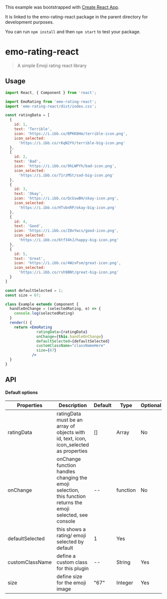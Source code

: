 This example was bootstrapped with [Create React App](https://github.com/facebook/create-react-app).

It is linked to the emo-rating-react package in the parent directory for development purposes.

You can run `npm install` and then `npm start` to test your package.

# emo-rating-react

> A simple Emoji rating react library

## Usage

```jsx
import React, { Component } from 'react';

import EmoRating from 'emo-rating-react';
import 'emo-rating-react/dist/index.css';

const ratingData = [
  {
    id: 1,
    text: 'Terrible',
    icon: 'https://i.ibb.co/BPKK8Hm/terrible-icon.png',
    icon_selected:
      'https://i.ibb.co/r6qN2YV/terrible-big-icon.png'
  },
  {
    id: 2,
    text: 'Bad',
    icon: 'https://i.ibb.co/9hLWPYh/bad-icon.png',
    icon_selected:
      'https://i.ibb.co/71rzMSt/sad-big-icon.png'
  },
  {
    id: 3,
    text: 'Okay',
    icon: 'https://i.ibb.co/QcGswBH/okay-icon.png',
    icon_selected:
      'https://i.ibb.co/HTvbnRP/okay-big-icon.png'
  },
  {
    id: 4,
    text: 'Good',
    icon: 'https://i.ibb.co/Z8xYwcs/good-icon.png',
    icon_selected:
      'https://i.ibb.co/6tf34hJ/happy-big-icon.png'
  },
  {
    id: 5,
    text: 'Great',
    icon: 'https://i.ibb.co/4WzvFsm/great-icon.png',
    icon_selected:
      'https://i.ibb.co/rsh9BNt/great-big-icon.png'
  }
]

const defaultSelected = 1;
const size = 67;

class Example extends Component {
  handleOnChange = (selectedRating, e) => {
    console.log(selectedRating)
  }
  render() {
    return <EmoRating 
              ratingData={ratingData}
              onChange={this.handleOnChange}
              defaultSelected={defaultSelected}
              customClassName="classNameHere"
              size={67}
            />
  }
}
```

## API

#### Default options

Properties | Description | Default | Type | Optional
---|---|---|---|---
ratingData | ratingData must be an array of objects with id, text, icon, icon_selected as properties| [] | Array | No
onChange | onChange function handles changing the emoji selection, this function returns the emoji selected, see console | -- | function | No
defaultSelected | this shows a rating/ emoji selected by default | 1 | Yes 
customClassName | define a custom class for this plugin | -- | String | Yes
size | define size for the emoji image | "67" | Integer | Yes
